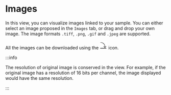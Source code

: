 # Images

In this view, you can visualize images linked to your sample. You can either select an image proposed in the `Images` tab, or drag and drop your own image. The image formats `.tiff`, `.png`, `.gif` and `.jpeg` are supported. 

All the images can be downloaded using the ![download](download.png) icon. 

:::info 

The resolution of original image is conserved in the view. For example, if the original image has a resolution of 16 bits per channel, the image displayed would have the same resolution. 

:::
